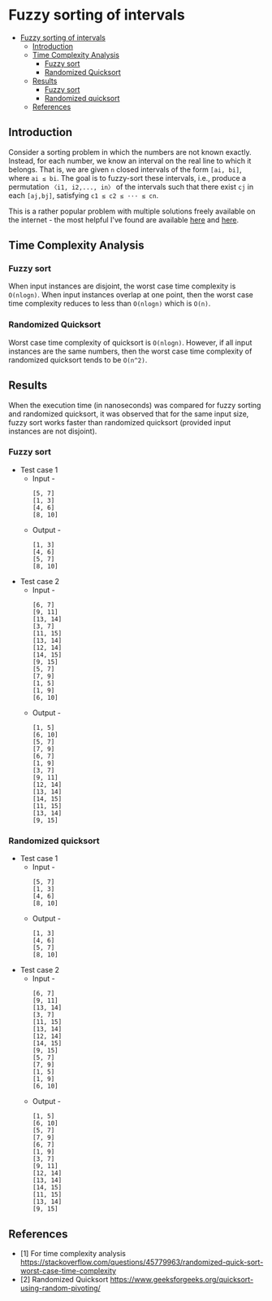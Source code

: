 # Fuzzy sorting of intervals

- [Fuzzy sorting of intervals](#fuzzy-sorting-of-intervals)
  - [Introduction](#introduction)
  - [Time Complexity Analysis](#time-complexity-analysis)
    - [Fuzzy sort](#fuzzy-sort)
    - [Randomized Quicksort](#randomized-quicksort)
  - [Results](#results)
    - [Fuzzy sort](#fuzzy-sort-1)
    - [Randomized quicksort](#randomized-quicksort-1)
  - [References](#references)

## Introduction

Consider a sorting problem in which the numbers are not known exactly. Instead, for each number, we know an interval on the real line to which it belongs. That is, we are given `n` closed intervals of the form `[ai, bi]`, where `ai ≤ bi`. The goal is to fuzzy-sort these intervals, i.e., produce a permutation `〈i1, i2,..., in〉` of the intervals such that there exist `cj` in each `[aj,bj]`, satisfying `c1 ≤ c2 ≤ ··· ≤ cn`.

This is a rather popular problem with multiple solutions freely available on the internet - the most helpful I've found are available [here](http://courses.csail.mit.edu/6.046/spring04/handouts/ps2-sol.pdf) and [here](http://alumni.media.mit.edu/~dlanman/courses/cs157/HW3.pdf).

## Time Complexity Analysis

### Fuzzy sort

When input instances are disjoint, the worst case time complexity is `O(nlogn)`.
When input instances overlap at one point, then the worst case time complexity reduces to less than `O(nlogn)` which is `O(n)`.

### Randomized Quicksort

Worst case time complexity of quicksort is `O(nlogn)`. 
However, if all input instances are the same numbers, then the worst case time complexity of randomized quicksort tends to be `O(n^2)`.

## Results

When the execution time (in nanoseconds) was compared for fuzzy sorting and randomized quicksort, it was observed that for the same input size, fuzzy sort works faster than randomized quicksort (provided input instances are not disjoint).

### Fuzzy sort

- Test case 1
  - Input -
    ```
    [5, 7]
    [1, 3]
    [4, 6]
    [8, 10]
    ``` 
  - Output -
    ```
    [1, 3]
    [4, 6]
    [5, 7]
    [8, 10]
    ``` 
- Test case 2
  - Input -
    ```
    [6, 7]
    [9, 11]
    [13, 14]
    [3, 7]
    [11, 15]
    [13, 14]
    [12, 14]
    [14, 15]
    [9, 15]
    [5, 7]
    [7, 9]
    [1, 5]
    [1, 9]
    [6, 10]
    ```
  - Output -
    ```
    [1, 5]
    [6, 10]
    [5, 7]
    [7, 9]
    [6, 7]
    [1, 9]
    [3, 7]
    [9, 11]
    [12, 14]
    [13, 14]
    [14, 15]
    [11, 15]
    [13, 14]
    [9, 15]
    ```


### Randomized quicksort

- Test case 1
  - Input -
    ```
    [5, 7]
    [1, 3]
    [4, 6]
    [8, 10]
    ``` 
  - Output -
    ```
    [1, 3]
    [4, 6]
    [5, 7]
    [8, 10]
    ``` 
- Test case 2
  - Input -
    ```
    [6, 7]
    [9, 11]
    [13, 14]
    [3, 7]
    [11, 15]
    [13, 14]
    [12, 14]
    [14, 15]
    [9, 15]
    [5, 7]
    [7, 9]
    [1, 5]
    [1, 9]
    [6, 10]
    ```
  - Output -
    ```
    [1, 5]
    [6, 10]
    [5, 7]
    [7, 9]
    [6, 7]
    [1, 9]
    [3, 7]
    [9, 11]
    [12, 14]
    [13, 14]
    [14, 15]
    [11, 15]
    [13, 14]
    [9, 15]
    ```
## References

- [1] For time complexity analysis
https://stackoverflow.com/questions/45779963/randomized-quick-sort-worst-case-time-complexity
- [2] Randomized Quicksort
https://www.geeksforgeeks.org/quicksort-using-random-pivoting/
